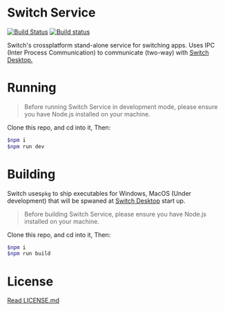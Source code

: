 # Switch Service

[![Build Status](https://travis-ci.org/ahkohd/switch.svg?branch=master)](https://travis-ci.org/ahkohd/switch) [![Build status](https://ci.appveyor.com/api/projects/status/gbm5k5qc2l32s8iv?svg=true)](https://ci.appveyor.com/project/ahkohd/switch)

Switch's crossplatform stand-alone service for switching apps. Uses IPC (Inter Process Communication) to communicate (two-way) with [Switch Desktop.](http://ahkohd.github.com/switch-desktop)

# Running

> Before running Switch Service in development mode, please ensure you have Node.js installed on your machine.

Clone this repo, and cd into it, Then:

```bash
$npm i
$npm run dev
```

# Building

Switch uses`pkg` to ship executables for Windows, MacOS (Under development) that will be spwaned at [Switch Desktop](http://ahkohd.github.com/switch-desktop) start up.

> Before building Switch Service, please ensure you have Node.js installed on your machine.

Clone this repo, and cd into it, Then:

```bash
$npm i
$npm run build
```

# License

[Read LICENSE.md](./LICENSE.md)
